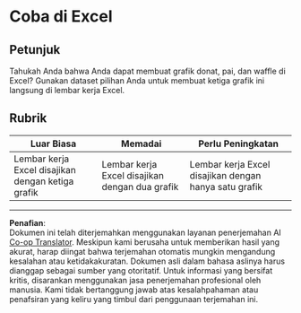 <!--
CO_OP_TRANSLATOR_METADATA:
{
  "original_hash": "1e00fe6a244c2f8f9a794c862661dd4f",
  "translation_date": "2025-08-28T18:40:52+00:00",
  "source_file": "3-Data-Visualization/11-visualization-proportions/assignment.md",
  "language_code": "id"
}
-->
# Coba di Excel

## Petunjuk

Tahukah Anda bahwa Anda dapat membuat grafik donat, pai, dan waffle di Excel? Gunakan dataset pilihan Anda untuk membuat ketiga grafik ini langsung di lembar kerja Excel.

## Rubrik

| Luar Biasa                                              | Memadai                                           | Perlu Peningkatan                                     |
| ------------------------------------------------------- | ------------------------------------------------ | ----------------------------------------------------- |
| Lembar kerja Excel disajikan dengan ketiga grafik       | Lembar kerja Excel disajikan dengan dua grafik    | Lembar kerja Excel disajikan dengan hanya satu grafik |

---

**Penafian**:  
Dokumen ini telah diterjemahkan menggunakan layanan penerjemahan AI [Co-op Translator](https://github.com/Azure/co-op-translator). Meskipun kami berusaha untuk memberikan hasil yang akurat, harap diingat bahwa terjemahan otomatis mungkin mengandung kesalahan atau ketidakakuratan. Dokumen asli dalam bahasa aslinya harus dianggap sebagai sumber yang otoritatif. Untuk informasi yang bersifat kritis, disarankan menggunakan jasa penerjemahan profesional oleh manusia. Kami tidak bertanggung jawab atas kesalahpahaman atau penafsiran yang keliru yang timbul dari penggunaan terjemahan ini.